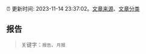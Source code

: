 :alarm_clock: 更新时间: 2023-11-14 23:37:02。[文章来源](/README.md)、[文章分类](/TAGS.md)

## 报告


> 关键字：`报告`、`月报`



